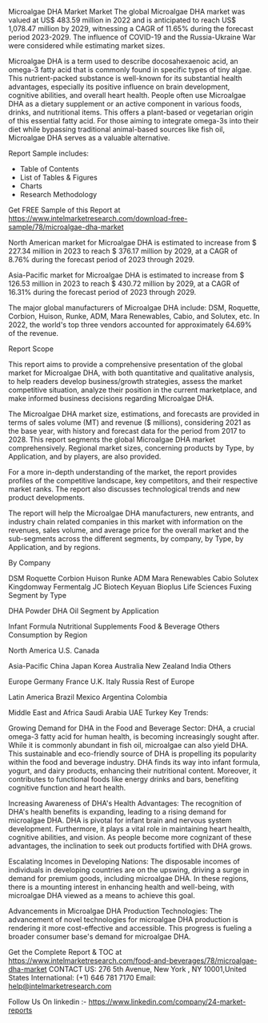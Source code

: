  Microalgae DHA Market Market
 The global Microalgae DHA market was valued at US$ 483.59 million in 2022 and is anticipated to reach US$ 1,078.47 million by 2029, witnessing a CAGR of 11.65% during the forecast period 2023-2029. The influence of COVID-19 and the Russia-Ukraine War were considered while estimating market sizes.



Microalgae DHA is a term used to describe docosahexaenoic acid, an omega-3 fatty acid that is commonly found in specific types of tiny algae. This nutrient-packed substance is well-known for its substantial health advantages, especially its positive influence on brain development, cognitive abilities, and overall heart health. People often use Microalgae DHA as a dietary supplement or an active component in various foods, drinks, and nutritional items. This offers a plant-based or vegetarian origin of this essential fatty acid. For those aiming to integrate omega-3s into their diet while bypassing traditional animal-based sources like fish oil, Microalgae DHA serves as a valuable alternative.

Report Sample includes:
- Table of Contents
- List of Tables & Figures
- Charts
- Research Methodology

Get FREE Sample of this Report at https://www.intelmarketresearch.com/download-free-sample/78/microalgae-dha-market




North American market for Microalgae DHA is estimated to increase from $ 227.34 million in 2023 to reach $ 376.17 million by 2029, at a CAGR of 8.76% during the forecast period of 2023 through 2029.



Asia-Pacific market for Microalgae DHA is estimated to increase from $ 126.53 million in 2023 to reach $ 430.72 million by 2029, at a CAGR of 16.31% during the forecast period of 2023 through 2029.



The major global manufacturers of Microalgae DHA include: DSM, Roquette, Corbion, Huison, Runke, ADM, Mara Renewables, Cabio, and Solutex, etc. In 2022, the world's top three vendors accounted for approximately 64.69% of the revenue.

Report Scope



This report aims to provide a comprehensive presentation of the global market for Microalgae DHA, with both quantitative and qualitative analysis, to help readers develop business/growth strategies, assess the market competitive situation, analyze their position in the current marketplace, and make informed business decisions regarding Microalgae DHA.



The Microalgae DHA market size, estimations, and forecasts are provided in terms of sales volume (MT) and revenue ($ millions), considering 2021 as the base year, with history and forecast data for the period from 2017 to 2028. This report segments the global Microalgae DHA market comprehensively. Regional market sizes, concerning products by Type, by Application, and by players, are also provided.



For a more in-depth understanding of the market, the report provides profiles of the competitive landscape, key competitors, and their respective market ranks. The report also discusses technological trends and new product developments.



The report will help the Microalgae DHA manufacturers, new entrants, and industry chain related companies in this market with information on the revenues, sales volume, and average price for the overall market and the sub-segments across the different segments, by company, by Type, by Application, and by regions.

By Company



DSM
Roquette
Corbion
Huison
Runke
ADM
Mara Renewables
Cabio
Solutex
Kingdomway
Fermentalg
JC Biotech
Keyuan
Bioplus Life Sciences
Fuxing
Segment by Type



DHA Powder
DHA Oil
Segment by Application



Infant Formula
Nutritional Supplements
Food & Beverage
Others
Consumption by Region



North America
U.S.
Canada


Asia-Pacific
China
Japan
Korea
Australia
New Zealand
India
Others


Europe
Germany
France
U.K.
Italy
Russia
Rest of Europe


Latin America
Brazil
Mexico
Argentina
Colombia


Middle East and Africa
Saudi Arabia
UAE
Turkey
Key Trends:



Growing Demand for DHA in the Food and Beverage Sector: DHA, a crucial omega-3 fatty acid for human health, is becoming increasingly sought after. While it is commonly abundant in fish oil, microalgae can also yield DHA. This sustainable and eco-friendly source of DHA is propelling its popularity within the food and beverage industry. DHA finds its way into infant formula, yogurt, and dairy products, enhancing their nutritional content. Moreover, it contributes to functional foods like energy drinks and bars, benefiting cognitive function and heart health.



Increasing Awareness of DHA's Health Advantages: The recognition of DHA's health benefits is expanding, leading to a rising demand for microalgae DHA. DHA is pivotal for infant brain and nervous system development. Furthermore, it plays a vital role in maintaining heart health, cognitive abilities, and vision. As people become more cognizant of these advantages, the inclination to seek out products fortified with DHA grows.



Escalating Incomes in Developing Nations: The disposable incomes of individuals in developing countries are on the upswing, driving a surge in demand for premium goods, including microalgae DHA. In these regions, there is a mounting interest in enhancing health and well-being, with microalgae DHA viewed as a means to achieve this goal.



Advancements in Microalgae DHA Production Technologies: The advancement of novel technologies for microalgae DHA production is rendering it more cost-effective and accessible. This progress is fueling a broader consumer base's demand for microalgae DHA.

Get the Complete Report & TOC at https://www.intelmarketresearch.com/food-and-beverages/78/microalgae-dha-market
CONTACT US:
276 5th Avenue, New York , NY 10001,United States
International: (+1) 646 781 7170
Email: help@intelmarketresearch.com

Follow Us On linkedin :- https://www.linkedin.com/company/24-market-reports
